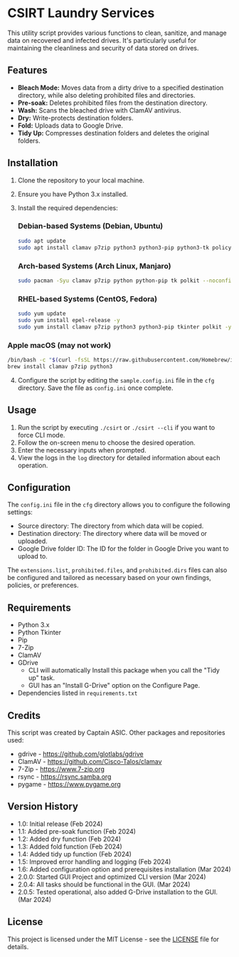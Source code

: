 # CSIRT Laundry Services

This utility script provides various functions to clean, sanitize, and manage data on recovered and infected drives. It's particularly useful for maintaining the cleanliness and security of data stored on drives.

## Features

- **Bleach Mode:** Moves data from a dirty drive to a specified destination directory, while also deleting prohibited files and directories.
- **Pre-soak:** Deletes prohibited files from the destination directory.
- **Wash:** Scans the bleached drive with ClamAV antivirus.
- **Dry:** Write-protects destination folders.
- **Fold:** Uploads data to Google Drive.
- **Tidy Up:** Compresses destination folders and deletes the original folders.

## Installation

1. Clone the repository to your local machine.
2. Ensure you have Python 3.x installed.
3. Install the required dependencies:

   ### Debian-based Systems (Debian, Ubuntu)
   ```bash
   sudo apt update
   sudo apt install clamav p7zip python3 python3-pip python3-tk policykit-1 -y
   ```
   ### Arch-based Systems (Arch Linux, Manjaro)
   ```bash
   sudo pacman -Syu clamav p7zip python python-pip tk polkit --noconfirm
   ```
   ### RHEL-based Systems (CentOS, Fedora)
   ```bash
   sudo yum update
   sudo yum install epel-release -y
   sudo yum install clamav p7zip python3 python3-pip tkinter polkit -y
   ```

### Apple macOS (may not work)
   ```bash
   /bin/bash -c "$(curl -fsSL https://raw.githubusercontent.com/Homebrew/install/HEAD/install.sh)"
   brew install clamav p7zip python3
   ```

4. Configure the script by editing the `sample.config.ini` file in the `cfg` directory.
   Save the file as `config.ini` once complete.

## Usage

1. Run the script by executing `./csirt` or `./csirt --cli` if you want to force CLI mode.
2. Follow the on-screen menu to choose the desired operation.
3. Enter the necessary inputs when prompted.
4. View the logs in the `log` directory for detailed information about each operation.

## Configuration

The `config.ini` file in the `cfg` directory allows you to configure the following settings:

- Source directory: The directory from which data will be copied.
- Destination directory: The directory where data will be moved or uploaded.
- Google Drive folder ID: The ID for the folder in Google Drive you want to upload to.

The `extensions.list`, `prohibited.files`, and `prohibited.dirs` files can also be configured and tailored as necessary based on your own findings, policies, or preferences.

## Requirements

- Python 3.x
- Python Tkinter
- Pip
- 7-Zip
- ClamAV
- GDrive
   - CLI will automatically Install this package when you call the "Tidy up" task.
   - GUI has an "Install G-Drive" option on the Configure Page.
- Dependencies listed in `requirements.txt`

## Credits

This script was created by Captain ASIC.
Other packages and repositories used:
- gdrive - https://github.com/glotlabs/gdrive
- ClamAV - https://github.com/Cisco-Talos/clamav
- 7-Zip - https://www.7-zip.org
- rsync - https://rsync.samba.org
- pygame - https://www.pygame.org


## Version History

- 1.0: Initial release (Feb 2024)
- 1.1: Added pre-soak function (Feb 2024)
- 1.2: Added dry function (Feb 2024)
- 1.3: Added fold function (Feb 2024)
- 1.4: Added tidy up function (Feb 2024)
- 1.5: Improved error handling and logging (Feb 2024)
- 1.6: Added configuration option and prerequisites installation (Mar 2024)
- 2.0.0: Started GUI Project and optimized CLI version (Mar 2024)
- 2.0.4: All tasks should be functional in the GUI. (Mar 2024)
- 2.0.5: Tested operational, also added G-Drive installation to the GUI. (Mar 2024)


## License

This project is licensed under the MIT License - see the [LICENSE](LICENSE) file for details.
